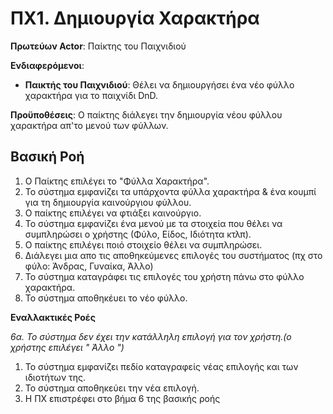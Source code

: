 # ΠΧ1. Δημιουργία Χαρακτήρα

**Πρωτεύων Actor**: Παίκτης του Παιχνιδιού

**Ενδιαφερόμενοι**:
- **Παικτής του Παιχνιδιού**: Θέλει να δημιουργήσει ένα νέο φύλλο χαρακτήρα για το παιχνίδι DnD.

**Προϋποθέσεις**: Ο παίκτης διάλεγει την δημιουργία νέου φύλλου χαρακτήρα απ'το μενού των φύλλων.

## Βασική Ροή


1. Ο Παίκτης επιλέγει το "Φύλλα Χαρακτήρα".
2. Το σύστημα εμφανίζει τα υπάρχοντα φύλλα χαρακτήρα & ένα κουμπί για τη δημιουργία καινούργιου φύλλου.
3. Ο παίκτης επιλέγει να φτιάξει καινούργιο.
4. Το σύστημα εμφανίζει ένα μενού με τα στοιχεία που θέλει να συμπληρώσει ο χρήστης (Φύλο, Είδος, Ιδιότητα κτλπ).
5. Ο παίκτης επιλέγει ποιό στοιχείο θέλει να συμπληρώσει.
6. Διάλεγει μια απο τις αποθηκεύμενες επιλογές του συστήματος (πχ στο φύλο: Άνδρας, Γυναίκα, Άλλο)
7. Το σύστημα καταγράφει τις επιλογές του χρήστη πάνω στο φύλλο χαρακτήρα.
8. Το σύστημα αποθηκέυει το νέο φύλλο.

**Εναλλακτικές Ροές**

*6α. Το σύστημα δεν έχει την κατάλληλη επιλογή για τον χρήστη.(ο χρήστης επιλέγει " Άλλο ")*  
1. Το σύστημα εμφανίζει πεδίο καταγραφείς νέας επιλογής και των ιδιοτήτων της.
2. Το σύστημα αποθηκεύει την νέα επιλογή.
3. Η ΠΧ επιστρέφει στο βήμα 6 της βασικής ροής
